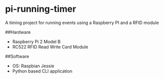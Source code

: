 # pi-running-timer
A timing project for running events using a Raspberry PI and a RFID module

##Hardware
* Raspberry Pi 2 Model B
* RC522 RFID Read Write Card Module

##Software
* OS: Raspbian Jessie
* Python based CLI application

